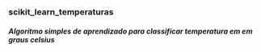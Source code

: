 ### scikit_learn_temperaturas

##### Algoritmo simples de aprendizado para classificar temperatura em em graus celsius
